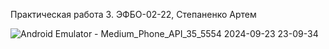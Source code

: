 Практическая работа 3. ЭФБО-02-22, Степаненко Артем 

![Android Emulator - Medium_Phone_API_35_5554 2024-09-23 23-09-34](https://github.com/user-attachments/assets/4382e4dd-e270-407a-b4bf-e24b30ac3f92)
